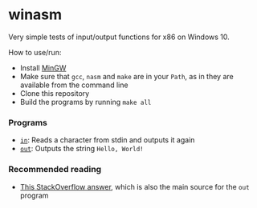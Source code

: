 # winasm
Very simple tests of input/output functions for x86 on Windows 10.

How to use/run:
* Install [MinGW](https://sourceforge.net/projects/mingw/files/latest/download)
* Make sure that `gcc`, `nasm` and `make` are in your `Path`, as in they are available from the command line
* Clone this repository
* Build the programs by running `make all`

### Programs
* [`in`](in.S): Reads a character from stdin and outputs it again
* [`out`](out.S): Outputs the string `Hello, World!`

### Recommended reading
* [This StackOverflow answer](https://stackoverflow.com/a/37799686), which is also the main source for the `out` program

